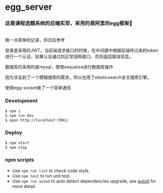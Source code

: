 <!--
 * @Descripttion: 
 * @version: 
 * @Author: windowdotonload
-->
<!--
 * @Descripttion: 
 * @version: 
 * @Author: windowdotonload
-->
# egg_server


### 这是课程选题系统的后端实现，采用的是阿里的egg框架🥚

<br>
做一点简单的记录，供日后参考

登录是采用的JWT，当前端请求接口的时候，在中间键中根据前端传过来的token进行一个认证，如果认证通过则正常调用接口，否则返回错误信息。 

数据库的采用的是mysql，使用sequelize进行数据库操作

因为涉及到了一个模糊搜索的需求，所以也用了elasticsearch全文搜索引擎。

使用egg-socket做了一个简单通信

### Development

```bash
$ npm i
$ npm run dev
$ open http://localhost:7001/
```

### Deploy

```bash
$ npm start
$ npm stop
```

### npm scripts

- Use `npm run lint` to check code style.
- Use `npm test` to run unit test.
- Use `npm run autod` to auto detect dependencies upgrade, see [autod](https://www.npmjs.com/package/autod) for more detail.


[egg]: https://eggjs.org